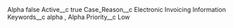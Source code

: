 <?xml version="1.0" encoding="UTF-8"?>
<CustomMetadata xmlns="http://soap.sforce.com/2006/04/metadata" xmlns:xsi="http://www.w3.org/2001/XMLSchema-instance" xmlns:xsd="http://www.w3.org/2001/XMLSchema">
    <label>Alpha</label>
    <protected>false</protected>
    <values>
        <field>Active__c</field>
        <value xsi:type="xsd:boolean">true</value>
    </values>
    <values>
        <field>Case_Reason__c</field>
        <value xsi:type="xsd:string">Electronic Invoicing Information</value>
    </values>
    <values>
        <field>Keywords__c</field>
        <value xsi:type="xsd:string">alpha , Alpha</value>
    </values>
    <values>
        <field>Priority__c</field>
        <value xsi:type="xsd:string">Low</value>
    </values>
</CustomMetadata>
